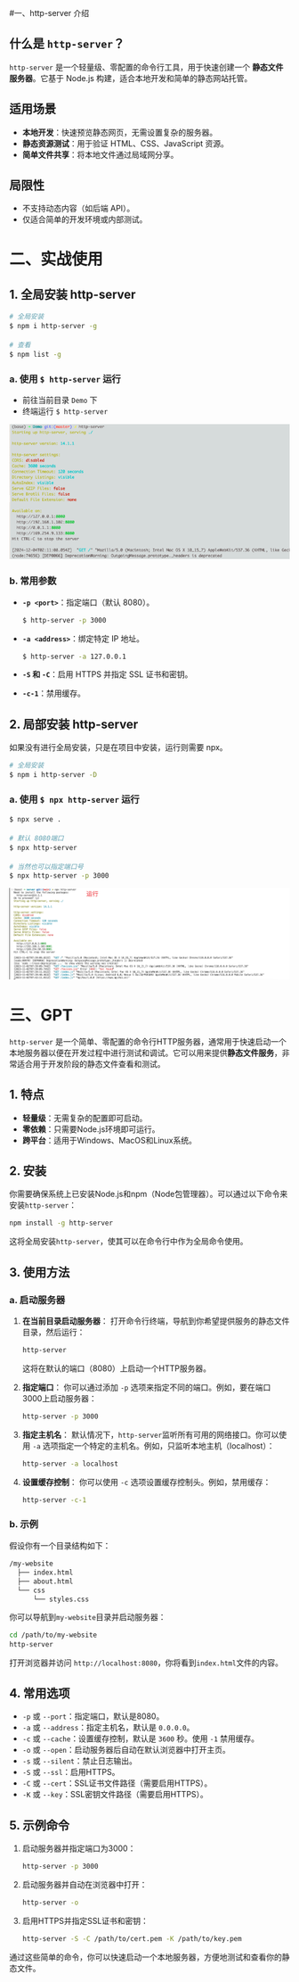 #一、http-server 介绍

## **什么是 `http-server`？**

`http-server` 是一个轻量级、零配置的命令行工具，用于快速创建一个 **静态文件服务器**。它基于 Node.js 构建，适合本地开发和简单的静态网站托管。

## **适用场景**

- **本地开发**：快速预览静态网页，无需设置复杂的服务器。
- **静态资源测试**：用于验证 HTML、CSS、JavaScript 资源。
- **简单文件共享**：将本地文件通过局域网分享。

## **局限性**

- 不支持动态内容（如后端 API）。
- 仅适合简单的开发环境或内部测试。



# 二、实战使用

## 1. 全局安装 http-server

```sh
# 全局安装
$ npm i http-server -g

# 查看
$ npm list -g
```

### a. 使用 `$ http-server` 运行

* 前往当前目录 `Demo` 下
* 终端运行 `$ http-server`

![](images/002.png)



### b. **常用参数**

- **`-p <port>`**：指定端口（默认 8080）。

    ```sh
    $ http-server -p 3000
    ```

- **`-a <address>`**：绑定特定 IP 地址。

    ```sh
    $ http-server -a 127.0.0.1
    ```

- **`-S` 和 `-C`**：启用 HTTPS 并指定 SSL 证书和密钥。

- **`-c-1`**：禁用缓存。



## 2. 局部安装 http-server

如果没有进行全局安装，只是在项目中安装，运行则需要 npx。

```sh
# 全局安装
$ npm i http-server -D
```

### a. 使用 `$ npx http-server` 运行

```bash
$ npx serve .

# 默认 8080端口
$ npx http-server

# 当然也可以指定端口号 
$ npx http-server -p 3000
```

![](images/001.png)





# 三、GPT

`http-server` 是一个简单、零配置的命令行HTTP服务器，通常用于快速启动一个本地服务器以便在开发过程中进行测试和调试。它可以用来提供**静态文件服务**，非常适合用于开发阶段的静态文件查看和测试。

## 1. 特点

- **轻量级**：无需复杂的配置即可启动。
- **零依赖**：只需要Node.js环境即可运行。
- **跨平台**：适用于Windows、MacOS和Linux系统。

## 2. 安装

你需要确保系统上已安装Node.js和npm（Node包管理器）。可以通过以下命令来安装`http-server`：

```bash
npm install -g http-server
```

这将全局安装`http-server`，使其可以在命令行中作为全局命令使用。

## 3. 使用方法

### a. 启动服务器

1. **在当前目录启动服务器**：
   打开命令行终端，导航到你希望提供服务的静态文件目录，然后运行：
   
   ```bash
   http-server
   ```
   
   这将在默认的端口（8080）上启动一个HTTP服务器。
   
2. **指定端口**：
   你可以通过添加 `-p` 选项来指定不同的端口。例如，要在端口3000上启动服务器：
   ```bash
   http-server -p 3000
   ```

3. **指定主机名**：
   默认情况下，`http-server`监听所有可用的网络接口。你可以使用 `-a` 选项指定一个特定的主机名。例如，只监听本地主机（localhost）：
   ```bash
   http-server -a localhost
   ```

4. **设置缓存控制**：
   你可以使用 `-c` 选项设置缓存控制头。例如，禁用缓存：
   ```bash
   http-server -c-1
   ```

### b. 示例

假设你有一个目录结构如下：

```
/my-website
  ├── index.html
  ├── about.html
  └── css
      └── styles.css
```

你可以导航到`my-website`目录并启动服务器：

```bash
cd /path/to/my-website
http-server
```

打开浏览器并访问 `http://localhost:8080`，你将看到`index.html`文件的内容。

## 4. 常用选项

- `-p` 或 `--port`：指定端口，默认是8080。
- `-a` 或 `--address`：指定主机名，默认是 `0.0.0.0`。
- `-c` 或 `--cache`：设置缓存控制，默认是 `3600` 秒。使用 `-1` 禁用缓存。
- `-o` 或 `--open`：启动服务器后自动在默认浏览器中打开主页。
- `-s` 或 `--silent`：禁止日志输出。
- `-S` 或 `--ssl`：启用HTTPS。
- `-C` 或 `--cert`：SSL证书文件路径（需要启用HTTPS）。
- `-K` 或 `--key`：SSL密钥文件路径（需要启用HTTPS）。

## 5. 示例命令

1. 启动服务器并指定端口为3000：
   ```bash
   http-server -p 3000
   ```

2. 启动服务器并自动在浏览器中打开：
   ```bash
   http-server -o
   ```

3. 启用HTTPS并指定SSL证书和密钥：
   ```bash
   http-server -S -C /path/to/cert.pem -K /path/to/key.pem
   ```

通过这些简单的命令，你可以快速启动一个本地服务器，方便地测试和查看你的静态文件。
